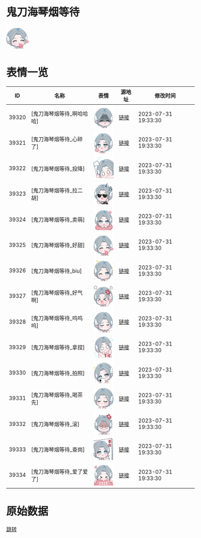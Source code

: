 # 鬼刀海琴烟等待

<img src="./cover.png" height="60" alt="cover" />

# 表情一览

|ID|名称|表情|源地址|修改时间|
|----|----|----|----|----|
|39320|[鬼刀海琴烟等待_啊哈哈哈]|<img src="./pic/039320_%5B鬼刀海琴烟等待_啊哈哈哈%5D.png" height="60" alt="啊哈哈哈"/>|[链接](https://i0.hdslb.com/bfs/garb/ec9ee94813d8363231e0982e687e8b018f50bf11.png)|2023-07-31 19:33:30|
|39321|[鬼刀海琴烟等待_心碎了]|<img src="./pic/039321_%5B鬼刀海琴烟等待_心碎了%5D.png" height="60" alt="心碎了"/>|[链接](https://i0.hdslb.com/bfs/garb/a77a4fbf558cff24b9e65e090d59169387f22d79.png)|2023-07-31 19:33:30|
|39322|[鬼刀海琴烟等待_投降]|<img src="./pic/039322_%5B鬼刀海琴烟等待_投降%5D.png" height="60" alt="投降"/>|[链接](https://i0.hdslb.com/bfs/garb/d6e3376733e9797316f2f9dd6e6f8e0b375aaaa7.png)|2023-07-31 19:33:30|
|39323|[鬼刀海琴烟等待_拉二胡]|<img src="./pic/039323_%5B鬼刀海琴烟等待_拉二胡%5D.png" height="60" alt="拉二胡"/>|[链接](https://i0.hdslb.com/bfs/garb/3ddd4083c6e9bba67d16c87db6a5e51caaa04e22.png)|2023-07-31 19:33:30|
|39324|[鬼刀海琴烟等待_卖萌]|<img src="./pic/039324_%5B鬼刀海琴烟等待_卖萌%5D.png" height="60" alt="卖萌"/>|[链接](https://i0.hdslb.com/bfs/garb/5226cf38cdd5515a5147ad75368148ed7832d71c.png)|2023-07-31 19:33:30|
|39325|[鬼刀海琴烟等待_好甜]|<img src="./pic/039325_%5B鬼刀海琴烟等待_好甜%5D.png" height="60" alt="好甜"/>|[链接](https://i0.hdslb.com/bfs/garb/e5810f2b2e25cb3e8fd74eb2bd0b25d50d3d97d6.png)|2023-07-31 19:33:30|
|39326|[鬼刀海琴烟等待_biu]|<img src="./pic/039326_%5B鬼刀海琴烟等待_biu%5D.png" height="60" alt="biu"/>|[链接](https://i0.hdslb.com/bfs/garb/dea8d78fc2b16b632dfd49434fb7cfab567ac429.png)|2023-07-31 19:33:30|
|39327|[鬼刀海琴烟等待_好气啊]|<img src="./pic/039327_%5B鬼刀海琴烟等待_好气啊%5D.png" height="60" alt="好气啊"/>|[链接](https://i0.hdslb.com/bfs/garb/fa630b1f174ebbb095d4db9720e6de9c8d430d36.png)|2023-07-31 19:33:30|
|39328|[鬼刀海琴烟等待_呜呜呜]|<img src="./pic/039328_%5B鬼刀海琴烟等待_呜呜呜%5D.png" height="60" alt="呜呜呜"/>|[链接](https://i0.hdslb.com/bfs/garb/f0bed5968f4beaa089f437ddcdb79bd1e454396d.png)|2023-07-31 19:33:30|
|39329|[鬼刀海琴烟等待_拿捏]|<img src="./pic/039329_%5B鬼刀海琴烟等待_拿捏%5D.png" height="60" alt="拿捏"/>|[链接](https://i0.hdslb.com/bfs/garb/46f057fa6a95b22543409ab39105acf12e3cd8ff.png)|2023-07-31 19:33:30|
|39330|[鬼刀海琴烟等待_拍照]|<img src="./pic/039330_%5B鬼刀海琴烟等待_拍照%5D.png" height="60" alt="拍照"/>|[链接](https://i0.hdslb.com/bfs/garb/f99f1d6baa780a1b0d8c6a765fe7690aaa9c0f7e.png)|2023-07-31 19:33:30|
|39331|[鬼刀海琴烟等待_喝茶先]|<img src="./pic/039331_%5B鬼刀海琴烟等待_喝茶先%5D.png" height="60" alt="喝茶先"/>|[链接](https://i0.hdslb.com/bfs/garb/940ddb1b1d7dafefceccfcf8ad7951ea9cb7eca2.png)|2023-07-31 19:33:30|
|39332|[鬼刀海琴烟等待_滚]|<img src="./pic/039332_%5B鬼刀海琴烟等待_滚%5D.png" height="60" alt="滚"/>|[链接](https://i0.hdslb.com/bfs/garb/0b8513d18362d1383a3604270c598e3fadcc9479.png)|2023-07-31 19:33:30|
|39333|[鬼刀海琴烟等待_查岗]|<img src="./pic/039333_%5B鬼刀海琴烟等待_查岗%5D.png" height="60" alt="查岗"/>|[链接](https://i0.hdslb.com/bfs/garb/62dd2d5090ac2e15c7e611d3e039f8ec25d7b3f6.png)|2023-07-31 19:33:30|
|39334|[鬼刀海琴烟等待_爱了爱了]|<img src="./pic/039334_%5B鬼刀海琴烟等待_爱了爱了%5D.png" height="60" alt="爱了爱了"/>|[链接](https://i0.hdslb.com/bfs/garb/abd5db847f6b452ac9237b38776ed5b01e7c5968.png)|2023-07-31 19:33:30|

# 原始数据

[跳转](./raw.json)

